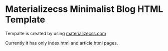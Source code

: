 # Materializecss Minimalist Blog HTML Template

Tempalte is created by using [materializecss.com](materializecss.com)

Currently it has only index.html and article.html pages.